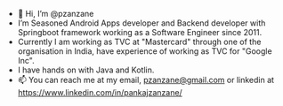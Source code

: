 - 👋 Hi, I’m @pzanzane
-    I’m Seasoned Android Apps developer and Backend developer with Springboot framework working as a Software Engineer since 2011.
-    Currently I am working as TVC at "Mastercard" through one of the organisation in India, have experience of working as TVC for "Google Inc".
-    I have hands on with Java and Kotlin.
- 📫 You can reach me at my email, pzanzane@gmail.com or linkedin at https://www.linkedin.com/in/pankajzanzane/

<!---
pzanzane/pzanzane is a ✨ special ✨ repository because its `README.md` (this file) appears on your GitHub profile.
You can click the Preview link to take a look at your changes.
--->
